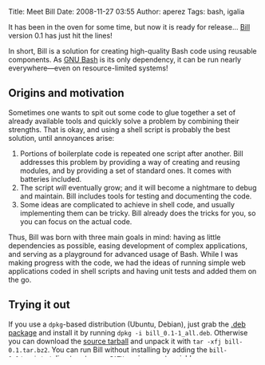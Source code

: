 Title: Meet Bill
Date: 2008-11-27 03:55
Author: aperez
Tags: bash, igalia

It has been in the oven for some time, but now it is ready for
release... [Bill][] version 0.1 has just hit the lines!

In short, Bill is a solution for creating high-quality Bash code using
reusable components. As [GNU Bash][] is its only dependency, it can be
run nearly everywhere—even on resource-limited systems!

## Origins and motivation

Sometimes one wants to spit out some code to glue together a set of
already available tools and quickly solve a problem by combining their
strengths. That is okay, and using a shell script is probably the best
solution, until annoyances arise:

1.  Portions of boilerplate code is repeated one script after another.
    Bill addresses this problem by providing a way of creating and
    reusing modules, and by providing a set of standard ones. It comes
    with batteries included.
2.  The script *will* eventually grow; and it will become a nightmare to
    debug and maintain. Bill includes tools for testing and documenting
    the code.
3.  Some ideas are complicated to achieve in shell code, and usually
    implementing them can be tricky. Bill already does the tricks for
    you, so you can focus on the actual code.

Thus, Bill was born with three main goals in mind: having as little
dependencies as possible, easing development of complex applications,
and serving as a playground for advanced usage of Bash. While I was
making progress with the code, we had the ideas of running simple web
applications coded in shell scripts and having unit tests and added them
on the go.

## Trying it out

If you use a `dpkg`-based distribution (Ubuntu, Debian), just grab the
[.deb package][] and install it by running `dpkg -i bill_0.1-1_all.deb`.
Otherwise you can download the [source tarball][] and unpack it with
`tar -xfj bill-0.1.tar.bz2`. You can run Bill without installing by
adding the `bill-0.1/scripts/` directory to your `PATH` environment
variable.

Once you have your copy you are ready to [read the tutorial][]. I will
give you only an appetizer here:

    $ bill
    (bill) echo "Hello, Bill!"
    Hello, Bill!
    (bill)

This is all for today, but expect more news related to Bill in the
future. For the intrepid in you, you can check out the [code repository
at Gitorious][], the code is under the GPL v2 license. I hope you enjoy
this initial release as much as I did while preparing it.

Have a lot of fun...

  [Bill]: http://people.igalia.com/aperez/bill
  [GNU Bash]: http://www.gnu.org/software/bash
  [.deb package]: http://people.igalia.com/aperez/bill/releases/bill_0.1-1_all.deb
  [source tarball]: http://people.igalia.com/aperez/bill/releases/bill-0.1.tar.bz2
  [read the tutorial]: http://people.igalia.com/aperez/bill/tutorial.html
  [code repository at Gitorious]: http://gitorious.org/projects/bill

